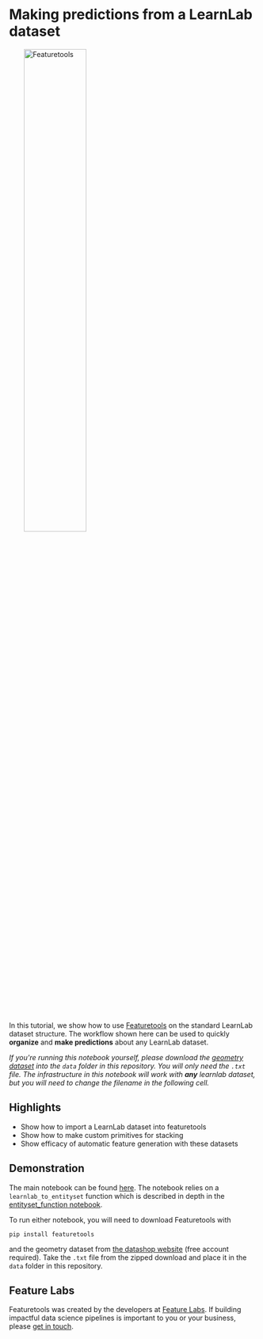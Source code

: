 # Making predictions from a LearnLab dataset
<a style="margin:30px" href="https://www.featuretools.com">
    <img width=50% src="https://www.featuretools.com/wp-content/uploads/2017/12/FeatureLabs-Logo-Tangerine-800.png" alt="Featuretools" />
</a>

In this tutorial, we show how to use [Featuretools](https://www.featuretools.com) on the standard LearnLab dataset structure. The workflow shown here can be used to quickly **organize** and **make predictions** about any LearnLab dataset.

*If you're running this notebook yourself, please download the [geometry dataset](https://pslcdatashop.web.cmu.edu/DatasetInfo?datasetId=76) into the `data` folder in this repository. You will only need the `.txt` file. The infrastructure in this notebook will work with **any** learnlab dataset, but you will need to change the filename in the following cell.*

## Highlights
* Show how to import a LearnLab dataset into featuretools
* Show how to make custom primitives for stacking
* Show efficacy of automatic feature generation with these datasets

## Demonstration

The main notebook can be found [here](Demo%20-%20LearnLab.ipynb). The notebook relies on a `learnlab_to_entityset` function which is described in depth in the [entityset_function notebook](entityset_function.ipynb). 

To run either notebook, you will need to download Featuretools with
```
pip install featuretools
```
and the geometry dataset from [the datashop website](https://pslcdatashop.web.cmu.edu/DatasetInfo?datasetId=76) (free account required). Take the `.txt` file from the zipped download and place it in the `data` folder in this repository.

## Feature Labs
Featuretools was created by the developers at [Feature Labs](https://www.featurelabs.com/). If building impactful data science pipelines is important to you or your business, please [get in touch](https://www.featurelabs.com/contact.html).
